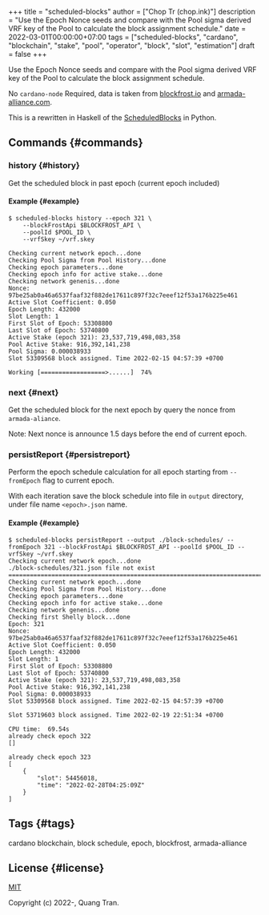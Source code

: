 +++
title = "scheduled-blocks"
author = ["Chop Tr (chop.ink)"]
description = "Use the Epoch Nonce seeds and compare with the Pool sigma derived VRF key of the Pool to calculate the block assignment schedule."
date = 2022-03-01T00:00:00+07:00
tags = ["scheduled-blocks", "cardano", "blockchain", "stake", "pool", "operator", "block", "slot", "estimation"]
draft = false
+++

Use the Epoch Nonce seeds and compare with the Pool sigma derived VRF key of the Pool to calculate the block assignment schedule.

No `cardano-node` Required, data is taken from [blockfrost.io](https://blockfrost.io) and [armada-alliance.com](https://armada-alliance.com).

This is a rewritten in Haskell of the [ScheduledBlocks](https://github.com/asnakep/ScheduledBlocks) in Python.


## Commands {#commands}


### history {#history}

Get the scheduled block in past epoch (current epoch included)


#### Example {#example}

```nil
$ scheduled-blocks history --epoch 321 \
    --blockFrostApi $BLOCKFROST_API \
    --poolId $POOL_ID \
    --vrfSkey ~/vrf.skey

Checking current network epoch...done
Checking Pool Sigma from Pool History...done
Checking epoch parameters...done
Checking epoch info for active stake...done
Checking network genenis...done
Nonce: 97be25ab0a46a6537faaf32f882de17611c897f32c7eeef12f53a176b225e461
Active Slot Coefficient: 0.050
Epoch Length: 432000
Slot Length: 1
First Slot of Epoch: 53308800
Last Slot of Epoch: 53740800
Active Stake (epoch 321): 23,537,719,498,083,358
Pool Active Stake: 916,392,141,238
Pool Sigma: 0.000038933
Slot 53309568 block assigned. Time 2022-02-15 04:57:39 +0700

Working [==================>......]  74%
```


### next {#next}

Get the scheduled block for the next epoch by query the nonce from `armada-aliance`.

Note: Next nonce is announce 1.5 days before the end of current epoch.


### persistReport {#persistreport}

Perform the epoch schedule calculation for all epoch starting from `--fromEpoch` flag to current epoch.

With each iteration save the block schedule into file in `output` directory, under file name `<epoch>.json` name.


#### Example {#example}

```nil
$ scheduled-blocks persistReport --output ./block-schedules/ --fromEpoch 321 --blockFrostApi $BLOCKFROST_API --poolId $POOL_ID --vrfSkey ~/vrf.skey
Checking current network epoch...done
./block-schedules/321.json file not exist
================================================================================
Checking current network epoch...done
Checking Pool Sigma from Pool History...done
Checking epoch parameters...done
Checking epoch info for active stake...done
Checking network genenis...done
Checking first Shelly block...done
Epoch: 321
Nonce: 97be25ab0a46a6537faaf32f882de17611c897f32c7eeef12f53a176b225e461
Active Slot Coefficient: 0.050
Epoch Length: 432000
Slot Length: 1
First Slot of Epoch: 53308800
Last Slot of Epoch: 53740800
Active Stake (epoch 321): 23,537,719,498,083,358
Pool Active Stake: 916,392,141,238
Pool Sigma: 0.000038933
Slot 53309568 block assigned. Time 2022-02-15 04:57:39 +0700

Slot 53719603 block assigned. Time 2022-02-19 22:51:34 +0700

CPU time:  69.54s
already check epoch 322
[]

already check epoch 323
[
    {
        "slot": 54456018,
        "time": "2022-02-28T04:25:09Z"
    }
]
```


## Tags {#tags}

cardano blockchain, block schedule, epoch, blockfrost, armada-alliance


## License {#license}

[MIT](https://opensource.org/licenses/MIT)

Copyright (c) 2022-, Quang Tran.
